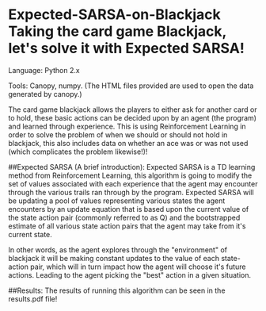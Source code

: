 # Expected-SARSA-on-Blackjack Taking the card game Blackjack, let's solve it with Expected SARSA! 

Language: Python 2.x 

Tools: Canopy, numpy. (The HTML files provided are used to open the data generated by canopy.) 

The card game blackjack allows the players to either ask for another card or to hold, these basic actions can be decided upon by an agent (the program) and learned through experience. This is using Reinforcement Learning in order to solve the problem of when we should or should not hold in blackjack, this also includes data on whether an ace was or was not used (which complicates the problem likewise!)! 
 

##Expected SARSA (A brief introduction):
Expected SARSA is a TD learning method from Reinforcement Learning, this algorithm is going to modify the set of values associated with each experience that the agent may encounter through the various trails ran through by the program. Expected SARSA will be updating a pool of values representing various states the agent encounters by an update equation that is based upon the current value of the state action pair (commonly referred to as Q) and the bootstrapped estimate of all various state action pairs that the agent may take from it's current state. 

In other words, as the agent explores through the "environment" of blackjack it will be making constant updates to the value of each state-action pair, which will in turn impact how the agent will choose it's future actions. Leading to the agent picking the "best" action in a given situation.

##Results:
The results of running this algorithm can be seen in the results.pdf file! 
